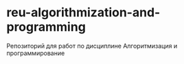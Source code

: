 # reu-algorithmization-and-programming
Репозиторий для работ по дисциплине Алгоритмизация и программирование

